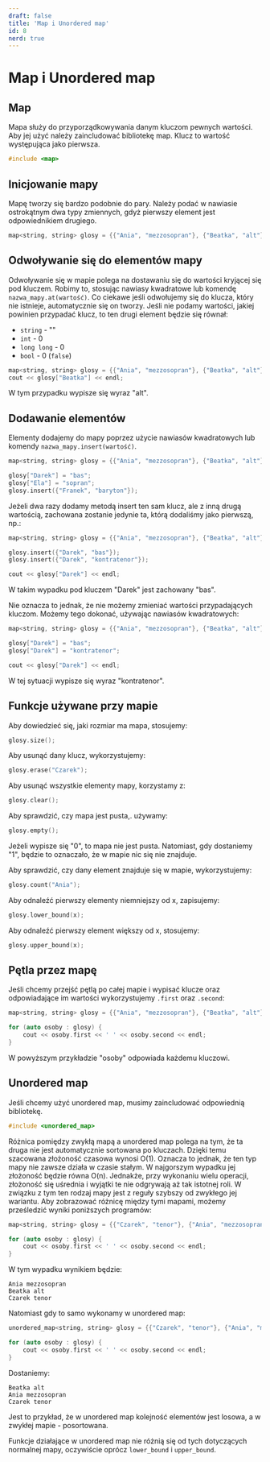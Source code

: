 ```yaml
---
draft: false
title: 'Map i Unordered map'
id: 8
nerd: true
---
```

# Map i Unordered map
## Map
Mapa służy do przyporządkowywania danym kluczom pewnych wartości. Aby jej użyć należy zaincludować bibliotekę map. Klucz to wartość występująca jako pierwsza.
```cpp
#include <map>
```
## Inicjowanie mapy
Mapę tworzy się bardzo podobnie do pary. Należy podać w nawiasie ostrokątnym dwa typy zmiennych, gdyż pierwszy element jest odpowiednikiem drugiego.
```cpp
map<string, string> glosy = {{"Ania", "mezzosopran"}, {"Beatka", "alt"}, {"Czarek", "tenor"}};
```

## Odwoływanie się do elementów mapy
Odwoływanie się w mapie polega na dostawaniu się do wartości kryjącej się pod kluczem. Robimy to, stosując nawiasy kwadratowe lub komendę `nazwa_mapy.at(wartość)`. Co ciekawe jeśli odwołujemy się do klucza, który nie istnieje, automatycznie się on tworzy. Jeśli nie podamy wartości, jakiej powinien przypadać klucz, to ten drugi element będzie się równał:
- `string` - ""
- `int` - 0
- `long long` - 0
- `bool` - 0 (`false`)
```cpp
map<string, string> glosy = {{"Ania", "mezzosopran"}, {"Beatka", "alt"}, {"Czarek", "tenor"}};
cout << glosy["Beatka"] << endl;
```
W tym przypadku wypisze się wyraz "alt".

## Dodawanie elementów
Elementy dodajemy do mapy poprzez użycie nawiasów kwadratowych lub komendy `nazwa_mapy.insert(wartość)`.
```cpp
map<string, string> glosy = {{"Ania", "mezzosopran"}, {"Beatka", "alt"}, {"Czarek", "tenor"}};

glosy["Darek"] = "bas";
glosy["Ela"] = "sopran";
glosy.insert({"Franek", "baryton"});
```
Jeżeli dwa razy dodamy metodą insert ten sam klucz, ale z inną drugą wartością, zachowana zostanie jedynie ta, którą dodaliśmy jako pierwszą, np.:
```cpp
map<string, string> glosy = {{"Ania", "mezzosopran"}, {"Beatka", "alt"}, {"Czarek", "tenor"}};

glosy.insert({"Darek", "bas"});
glosy.insert({"Darek", "kontratenor"});

cout << glosy["Darek"] << endl;
```
W takim wypadku pod kluczem "Darek" jest zachowany "bas".

Nie oznacza to jednak, że nie możemy zmieniać wartości przypadających kluczom. Możemy tego dokonać, używając nawiasów kwadratowych:
```cpp
map<string, string> glosy = {{"Ania", "mezzosopran"}, {"Beatka", "alt"}, {"Czarek", "tenor"}};

glosy["Darek"] = "bas";
glosy["Darek"] = "kontratenor";

cout << glosy["Darek"] << endl;
```
W tej sytuacji wypisze się wyraz "kontratenor".

## Funkcje używane przy mapie
Aby dowiedzieć się, jaki rozmiar ma mapa, stosujemy:
```cpp
glosy.size();
```
Aby usunąć dany klucz, wykorzystujemy:
```cpp
glosy.erase("Czarek");
```
Aby usunąć wszystkie elementy mapy, korzystamy z:
```cpp
glosy.clear();
```
Aby sprawdzić, czy mapa jest pusta,. używamy:
```cpp
glosy.empty();
```
Jeżeli wypisze się "0", to mapa nie jest pusta. Natomiast, gdy dostaniemy "1", będzie to oznaczało, że w mapie nic się nie znajduje.

Aby sprawdzić, czy dany element znajduje się w mapie, wykorzystujemy:
```cpp
glosy.count("Ania");
```
Aby odnaleźć pierwszy elementy niemniejszy od x, zapisujemy:
```cpp
glosy.lower_bound(x);
```
Aby odnaleźć pierwszy element większy od x, stosujemy:
```cpp
glosy.upper_bound(x);
```

## Pętla przez mapę
Jeśli chcemy przejść pętlą po całej mapie i wypisać klucze oraz odpowiadające im wartości wykorzystujemy `.first` oraz `.second`:
```cpp
map<string, string> glosy = {{"Ania", "mezzosopran"}, {"Beatka", "alt"}, {"Czarek", "tenor"}};

for (auto osoby : glosy) {
	cout << osoby.first << ' ' << osoby.second << endl;
}
```
W powyższym przykładzie "osoby" odpowiada każdemu kluczowi.

## Unordered map
Jeśli chcemy użyć unordered map, musimy zaincludować odpowiednią bibliotekę.
```cpp
#include <unordered_map>
```
Różnica pomiędzy zwykłą mapą a unordered map polega na tym, że ta druga nie jest automatycznie sortowana po kluczach. Dzięki temu szacowana złożoność czasowa wynosi O(1). Oznacza to jednak, że ten typ mapy nie zawsze działa w czasie stałym. W najgorszym wypadku jej złożoność będzie równa O(n). Jednakże, przy wykonaniu wielu operacji, złożoność się uśrednia i wyjątki te nie odgrywają aż tak istotnej roli. W związku z tym ten rodzaj mapy jest z reguły szybszy od zwykłego jej wariantu. Aby zobrazować różnicę między tymi mapami, możemy prześledzić wyniki poniższych programów:
```cpp
map<string, string> glosy = {{"Czarek", "tenor"}, {"Ania", "mezzosopran"}, {"Beatka", "alt"}};

for (auto osoby : glosy) {
	cout << osoby.first << ' ' << osoby.second << endl;
}
```
W tym wypadku wynikiem będzie:
```
Ania mezzosopran
Beatka alt
Czarek tenor
```
Natomiast gdy to samo wykonamy w unordered map:
```cpp
unordered_map<string, string> glosy = {{"Czarek", "tenor"}, {"Ania", "mezzosopran"}, {"Beatka", "alt"}};

for (auto osoby : glosy) {
	cout << osoby.first << ' ' << osoby.second << endl;
}
```
Dostaniemy:
```
Beatka alt
Ania mezzosopran
Czarek tenor
```
Jest to przykład, że w unordered map kolejność elementów jest losowa, a w zwykłej mapie - posortowana.

Funkcje działające w unordered map nie różnią się od tych dotyczących normalnej mapy, oczywiście oprócz `lower_bound` i `upper_bound`.
